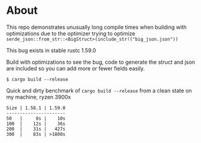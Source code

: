 # About
This repo demonstrates unusually long compile times when building with
optimizations due to the optimizer trying to optimize
`serde_json::from_str::<BigStruct>(include_str!("big_json.json"))`

This bug exists in stable rustc 1.59.0

Build with optimizations to see the bug, code to generate the struct and json
are included so you can add more or fewer fields easily.

```
$ cargo build --release
```


Quick and dirty benchmark of `cargo build --release` from a clean state on my machine, ryzen 3900x
```
Size | 1.58.1 | 1.59.0
----------------------
50   |     8s |    10s
100  |    12s |    36s
200  |    31s |   427s
300  |    83s | >1800s
```